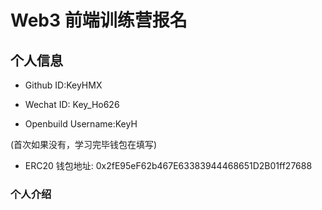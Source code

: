 # Web3 前端训练营报名

## 个人信息

- Github ID:KeyHMX

- Wechat ID: Key_Ho626

- Openbuild Username:KeyH

(首次如果没有，学习完毕钱包在填写)

- ERC20 钱包地址: 0x2fE95eF62b467E63383944468651D2B01ff27688

### 个人介绍
